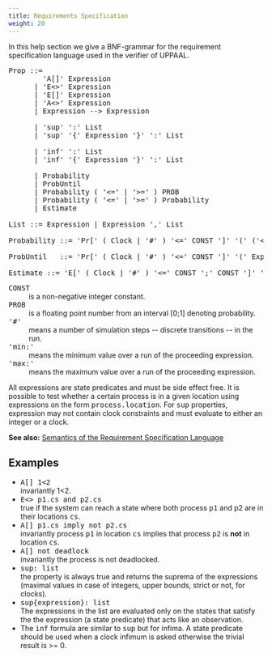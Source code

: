 ```yaml
---
title: Requirements Specification
weight: 20
---
```


In this help section we give a BNF-grammar for the requirement specification language used in the verifier of UPPAAL.

<pre>Prop ::= 
        'A[]' Expression 
      | 'E<>' Expression 
      | 'E[]' Expression 
      | 'A<>' Expression 
      | Expression --> Expression  

      | 'sup' ':' List
      | 'sup' '{' Expression '}' ':' List  

      | 'inf' ':' List
      | 'inf' '{' Expression '}' ':' List  

      | Probability
      | ProbUntil
      | Probability ( '<=' | '>=' ) PROB
      | Probability ( '<=' | '>=' ) Probability
      | Estimate  

List ::= Expression | Expression ',' List  

Probability ::= 'Pr[' ( Clock | '#' ) '<=' CONST ']' '(' ('<>'|'[]') Expression ')'  

ProbUntil   ::= 'Pr[' ( Clock | '#' ) '<=' CONST ']' '(' Expression 'U' Expression ')'  

Estimate ::= 'E[' ( Clock | '#' ) '<=' CONST ';' CONST ']' '(' ('min:' | 'max:') Expression ')'
</pre>

<dl>

<dt><tt>CONST</tt></dt>

<dd>is a non-negative integer constant.</dd>

<dt><tt>PROB</tt></dt>

<dd>is a floating point number from an interval [0;1] denoting probability.</dd>

<dt><tt>'#'</tt></dt>

<dd>means a number of simulation steps -- discrete transitions -- in the run.</dd>

<dt><tt>'min:'</tt></dt>

<dd>means the minimum value over a run of the proceeding expression.</dd>

<dt><tt>'max:'</tt></dt>

<dd>means the maximum value over a run of the proceeding expression.</dd>

</dl>

All expressions are state predicates and must be side effect free. It is possible to test whether a certain process is in a given location using expressions on the form <tt>process.location</tt>. For <tt>sup</tt> properties, expression may not contain clock constraints and must evaluate to either an integer or a clock.

**See also:** [Semantics of the Requirement Specification Language](semantics/)

## Examples

*   <tt>A[] 1<2</tt>  
    invariantly 1<2.
*   <tt>E<> p1.cs and p2.cs</tt>  
    true if the system can reach a state where both process <tt>p1</tt> and p2 are in their locations <tt>cs</tt>.
*   <tt>A[] p1.cs imply not p2.cs</tt>  
    invariantly process <tt>p1</tt> in location <tt>cs</tt> implies that process <tt>p2</tt> is **not** in location <tt>cs</tt>.
*   <tt>A[] not deadlock</tt>  
    invariantly the process is not deadlocked.
*   <tt>sup: list</tt>  
    the property is always true and returns the suprema of the expressions (maximal values in case of integers, upper bounds, strict or not, for clocks).
*   <tt>sup{expression}: list</tt>  
    The expressions in the list are evaluated only on the states that satisfy the the expression (a state predicate) that acts like an observation.
*   The <tt>inf</tt> formula are similar to <tt>sup</tt> but for infima. A state predicate should be used when a clock infimum is asked otherwise the trivial result is >= 0.